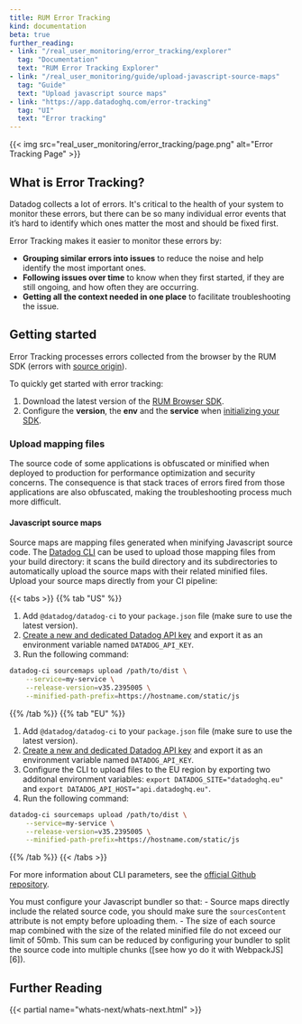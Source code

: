 ```yaml
---
title: RUM Error Tracking
kind: documentation
beta: true
further_reading:
- link: "/real_user_monitoring/error_tracking/explorer"
  tag: "Documentation"
  text: "RUM Error Tracking Explorer"
- link: "/real_user_monitoring/guide/upload-javascript-source-maps"
  tag: "Guide"
  text: "Upload javascript source maps"
- link: "https://app.datadoghq.com/error-tracking"
  tag: "UI"
  text: "Error tracking"
---
```


{{< img src="real_user_monitoring/error_tracking/page.png" alt="Error Tracking Page"  >}}

## What is Error Tracking?

Datadog collects a lot of errors. It's critical to the health of your system to monitor these errors, but there can be so many individual error events that it’s hard to identify which ones matter the most and should be fixed first. 

Error Tracking makes it easier to monitor these errors by:

- __Grouping similar errors into issues__ to reduce the noise and help identify the most important ones.
- __Following issues over time__ to know when they first started, if they are still ongoing, and how often they are occurring.
- __Getting all the context needed in one place__ to facilitate troubleshooting the issue.

## Getting started

Error Tracking processes errors collected from the browser by the RUM SDK (errors with [source origin][1]).

To quickly get started with error tracking:

1. Download the latest version of the [RUM Browser SDK][2].
2. Configure the __version__, the __env__ and the __service__ when [initializing your SDK][3].

### Upload mapping files

The source code of some applications is obfuscated or minified when deployed to production for performance optimization and security concerns.
The consequence is that stack traces of errors fired from those applications are also obfuscated, making the troubleshooting process much more difficult.

#### Javascript source maps

Source maps are mapping files generated when minifying Javascript source code. The [Datadog CLI][4] can be used to upload those mapping files from your build directory: it scans the build directory and its subdirectories to automatically upload the source maps with their related minified files. Upload your source maps directly from your CI pipeline:

{{< tabs >}}
{{% tab "US" %}}

1. Add `@datadog/datadog-ci` to your `package.json` file (make sure to use the latest version).
2. [Create a new and dedicated Datadog API key][1] and export it as an environment variable named `DATADOG_API_KEY`.
3. Run the following command:
```bash
datadog-ci sourcemaps upload /path/to/dist \
	--service=my-service \
	--release-version=v35.2395005 \
	--minified-path-prefix=https://hostname.com/static/js
```


[1]: https://app.datadoghq.com/account/settings#api
{{% /tab %}}
{{% tab "EU" %}}

1. Add `@datadog/datadog-ci` to your `package.json` file (make sure to use the latest version).
2. [Create a new and dedicated Datadog API key][1] and export it as an environment variable named `DATADOG_API_KEY`.
3. Configure the CLI to upload files to the EU region by exporting two additonal environment variables: `export DATADOG_SITE="datadoghq.eu"` and `export DATADOG_API_HOST="api.datadoghq.eu"`.
4. Run the following command:
```bash
datadog-ci sourcemaps upload /path/to/dist \
	--service=my-service \
	--release-version=v35.2395005 \
	--minified-path-prefix=https://hostname.com/static/js
```


[1]: https://app.datadoghq.com/account/settings#api
{{% /tab %}}
{{< /tabs >}}

For more information about CLI parameters, see the [official Github repository][5].

<div class="alert alert-warning">
You must configure your Javascript bundler so that:
-   Source maps directly include the related source code, you should make sure the <code>sourcesContent</code> attribute is not empty before uploading them.
-   The size of each source map combined with the size of the related minified file do not exceed our limit of 50mb. This sum can be reduced by configuring your bundler to split the source code into multiple chunks ([see how yo do it with WebpackJS][6]).
</div>

## Further Reading

{{< partial name="whats-next/whats-next.html" >}}

[1]: /real_user_monitoring/data_collected/error#error-origins
[2]: https://www.npmjs.com/package/@datadog/browser-rum
[3]: /real_user_monitoring/browser/#initialization-parameters
[4]: https://github.com/DataDog/datadog-ci/
[5]: https://github.com/DataDog/datadog-ci/tree/master/src/commands/sourcemaps
[6]: https://webpack.js.org/guides/code-splitting/
